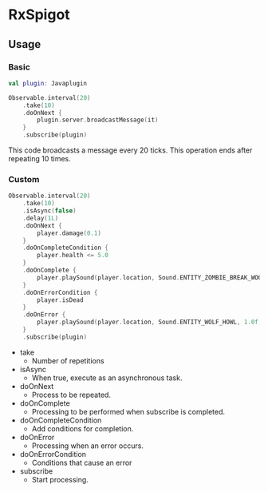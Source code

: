 # RxSpigot

## Usage

### Basic

```kotlin
val plugin: Javaplugin

Observable.interval(20)
    .take(10)
    .doOnNext {
        plugin.server.broadcastMessage(it)
    }
    .subscribe(plugin)
```

This code broadcasts a message every 20 ticks. This operation ends after repeating 10 times.

### Custom

```kotlin
Observable.interval(20)
    .take(10)
    .isAsync(false)
    .delay(1L)
    .doOnNext {
        player.damage(0.1)
    }
    .doOnCompleteCondition {
        player.health <= 5.0
    }
    .doOnComplete {
        player.playSound(player.location, Sound.ENTITY_ZOMBIE_BREAK_WOODEN_DOOR, 1.0f, 1.0f)
    }
    .doOnErrorCondition {
        player.isDead
    }
    .doOnError {
        player.playSound(player.location, Sound.ENTITY_WOLF_HOWL, 1.0f, 1.0f)
    }
    .subscribe(plugin)
```

* take
  * Number of repetitions
* isAsync
  * When true, execute as an asynchronous task.
* doOnNext
  * Process to be repeated.
* doOnComplete
  * Processing to be performed when subscribe is completed.
* doOnCompleteCondition
  * Add conditions for completion.
* doOnError
  * Processing when an error occurs.
* doOnErrorCondition
  * Conditions that cause an error
* subscribe
  * Start processing.
